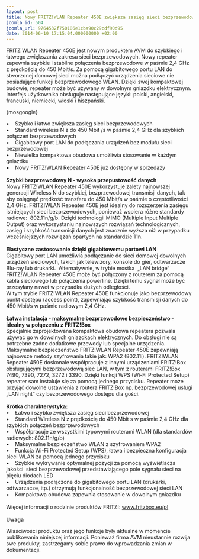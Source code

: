 ```yaml
---
layout: post
title: Nowy FRITZ!WLAN Repeater 450E zwiększa zasięg sieci bezprzewodowych
joomla_id: 504
joomla_url: 9764532f750186e1cba90c29cdf90d95
date: 2014-06-10 17:15:04.000000000 +02:00
---
```

FRITZ WLAN Repeater 450E jest nowym produktem AVM do szybkiego i łatwego zwiększania zakresu sieci bezprzewodowych. Nowy repeater zapewnia szybkie i stabilne połączenia bezprzewodowe w paśmie 2,4 GHz z prędkością do 450 Mbit/s. Za pomocą gigabitowego portu LAN do stworzonej domowej sieci można podłączyć urządzenia sieciowe nie posiadające funkcji bezprzewodowego WLAN. Dzięki swej kompaktowej budowie, repeater może być używany w dowolnym gniazdku elektrycznym. Interfejs użytkownika obsługuje następujące języki: polski, angielski, francuski, niemiecki, włoski i hiszpański.<p>{mosgoogle}</p><p>&bull;&nbsp;&nbsp;&nbsp; Szybko i łatwo zwiększa zasięg sieci bezprzewodowych<br />&bull;&nbsp;&nbsp;&nbsp; Standard wireless N z do 450 Mbit /s w paśmie 2,4 GHz dla szybkich połączeń bezprzewodowych<br />&bull;&nbsp;&nbsp;&nbsp; Gigabitowy port LAN do podłączania urządzeń bez modułu sieci bezprzewodowej<br />&bull;&nbsp;&nbsp;&nbsp; Niewielka kompaktowa obudowa umożliwia stosowanie w każdym gniazdku<br />&bull;&nbsp;&nbsp;&nbsp; Nowy FRITZ!WLAN Repeater 450E już dostępny w sprzedaży<br /><br /><strong>Szybki bezprzewodowy N - wysoka przepustowość danych<br /></strong>Nowy FRITZ!WLAN Repeater 450E wykorzystuje zalety najnowszej generacji Wireless N do szybkiej, bezprzewodowej transmisji danych, tak aby osiągnąć prędkość transferu do 450 Mbit/s w paśmie o częstotliwości 2,4 GHz. FRITZ!WLAN Repeater 450E jest idealny do rozszerzenia zasięgu istniejących sieci bezprzewodowych, ponieważ wspiera r&oacute;żne standardy radiowe:&nbsp; 802.11n/g/b. Dzięki technologii MIMO (Multiple Input Multiple Output) oraz wykorzystaniu najnowszych rozwiązań technologicznych, zasięg i szybkość transmisji danych jest znacznie wyższa niż w przypadku wcześniejszych rozwiązań opartych na standardzie 11n.<br /><br /><strong>Elastyczne zastosowanie dzięki gigabitowemu portowi LAN<br /></strong>Gigabitowy port LAN umożliwia podłączanie do sieci domowej dowolnych urządzeń sieciowych, takich jak telewizory, konsole do gier, odtwarzacze Blu-ray lub drukarki.&nbsp; Alternatywnie, w trybie mostka&nbsp; &bdquo;LAN bridge&ldquo; FRITZ!WLAN Repeater 450E może być połączony z routerem za pomocą kabla sieciowego lub połączenia powerline. Dzięki temu sygnał może być przesyłany nawet w przypadku dużych odległości. <br />W tym trybie FRITZ!WLAN Repeater 450E funkcjonuje jako bezprzewodowy punkt dostępu (access point), zapewniając szybkość transmisji danych do 450 Mbit/s w paśmie radiowym 2,4 GHz.<br /><br /><strong>Łatwa instalacja - maksymalne bezprzewodowe bezpieczeństwo - idealny w połączeniu z FRITZ!Box</strong><br />Specjalnie zaprojektowana kompaktowa obudowa repeatera pozwala używać go w dowolnych gniazdkach elektrycznych. Do obsługi nie są potrzebne żadne dodatkowe przewody lub specjalne urządzenia. Maksymalne bezpieczeństwo FRITZ!WLAN Repeater 450E zapewniają najnowsze metody szyfrowania takie jak: WPA2 (802.11i). FRITZ!WLAN Repeater 450E doskonale wsp&oacute;łpracuje z innymi urządzeniami FRITZ!Box obsługującymi bezprzewodową sieć LAN, w tym z routerami FRITZ!Box 7490, 7390, 7272, 3272 i 3390. Dzięki funkcji WPS (Wi-Fi Protected Setup) repeater sam instaluje się za pomocą jednego przycisku. Repeater może przyjąć dowolne ustawienia z routera FRITZ!Box np. bezprzewodowej usługi &bdquo;LAN night&rdquo; czy bezprzewodowego dostępu dla gości.<br /><br /><strong>Kr&oacute;tka charakterystyka:</strong><br />&bull;&nbsp;&nbsp;&nbsp; Łatwo i szybko zwiększa zasięg sieci bezprzewodowej<br />&bull;&nbsp;&nbsp;&nbsp; Standard Wireless N z prędkością do 450 Mbit s w paśmie 2,4 GHz dla szybkich połączeń bezprzewodowych<br />&bull;&nbsp;&nbsp;&nbsp; Wsp&oacute;łpracuje ze wszystkimi typowymi routerami WLAN (dla standard&oacute;w radiowych: 802.11n/g/b)<br />&bull;&nbsp;&nbsp;&nbsp; Maksymalne bezpieczeństwo WLAN z szyfrowaniem WPA2<br />&bull;&nbsp;&nbsp;&nbsp; Funkcja Wi-Fi Protected Setup (WPS), łatwa i bezpieczna konfiguracja sieci WLAN za pomocą jednego przycisku<br />&bull;&nbsp;&nbsp;&nbsp; Szybkie wykrywanie optymalnej pozycji za pomocą wyświetlacza jakości&nbsp; sieci bezprzewodowej przedstawiającego pole sygnału sieci na pięciu diodach LED <br />&bull;&nbsp;&nbsp;&nbsp; Urządzenia podłączone do gigabitowego portu LAN (drukarki, odtwarzacze, itp.) otrzymują funkcjonalność bezprzewodowej sieci LAN<br />&bull;&nbsp;&nbsp;&nbsp; Kompaktowa obudowa zapewnia stosowanie w dowolnym gniazdku<br /><br />Więcej informacji o rodzinie produkt&oacute;w FRITZ!: <a href="http://www.fritzbox.eu/pl" target="_blank">www.fritzbox.eu/pl</a> <br /><br /><strong>Uwaga</strong></p><p>Właściwości produktu oraz jego funkcje były aktualne w momencie publikowania niniejszej informacji. Ponieważ firma AVM nieustannie rozwija swe produkty, zastrzegamy sobie prawo do wprowadzania zmian w dokumentacji. </p>
